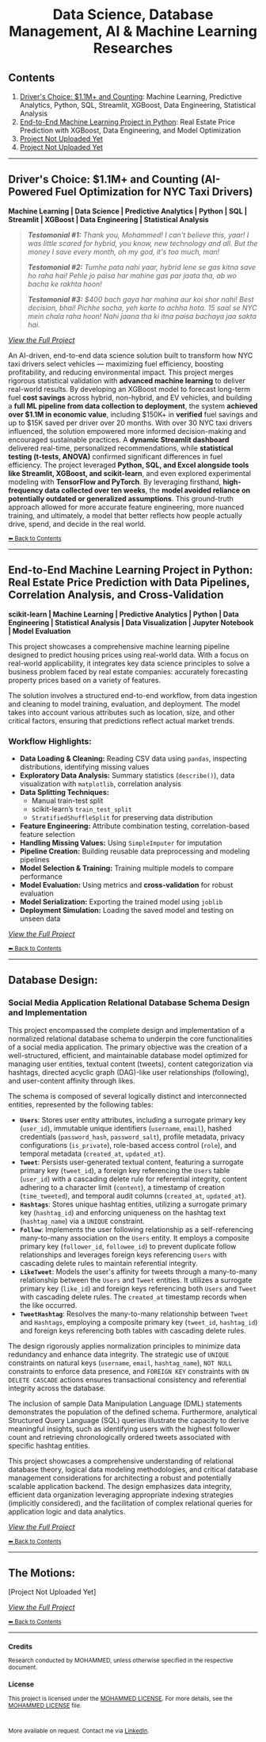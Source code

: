 <div align="center">
  <h1>Data Science, Database Management, AI & Machine Learning Researches</h1>
</div>

## Contents
1. [Driver's Choice: $1.1M+ and Counting](#drivers-choice-11m-and-counting-ai-powered-fuel-optimization-for-nyc-taxi-drivers): Machine Learning, Predictive Analytics, Python, SQL, Streamlit, XGBoost, Data Engineering, Statistical Analysis
2. [End-to-End Machine Learning Project in Python](#): Real Estate Price Prediction with XGBoost, Data Engineering, and Model Optimization
3. [Project Not Uploaded Yet](#)
4. [Project Not Uploaded Yet](#)

---

## Driver's Choice: $1.1M+ and Counting (AI-Powered Fuel Optimization for NYC Taxi Drivers)
**Machine Learning | Data Science | Predictive Analytics | Python | SQL | Streamlit | XGBoost | Data Engineering | Statistical Analysis**

> ***Testomonial #1:** Thank you, Mohammed! I can't believe this, yaar! I was little scared for hybrid, you know, new technology and all. But the money I save every month, oh my god, it's too much, man!*
> 
> ***Testomonial #2:** Tumhe pata nahi yaar, hybrid lene se gas kitna save ho raha hai! Pehle jo paisa har mahine gas par jaata tha, ab wo bacha ke rakhta hoon!*
>
> ***Testomonial #3:** $400 bach gaya har mahina aur koi shor nahi! Best decision, bhai! Pichhe socha, yeh karte to achha hota. 15 saal se NYC mein chala raha hoon! Nahi jaana tha ki itna paisa bachaya jaa sakta hai.*

*[_View the Full Project_](https://github.com/tech-moh-logy/Data-AI/tree/main/Driver's%20Choice)*

An AI-driven, end-to-end data science solution built to transform how NYC taxi drivers select vehicles — maximizing fuel efficiency, boosting profitability, and reducing environmental impact. This project merges rigorous statistical validation with **advanced machine learning** to deliver real-world results. By developing an XGBoost model to forecast long-term fuel **cost savings** across hybrid, non-hybrid, and EV vehicles, and building a **full ML pipeline from data collection to deployment**, the system **achieved over $1.1M in economic value**, including $150K+ in **verified** fuel savings and up to $15K saved per driver over 20 months. With over 30 NYC taxi drivers influenced, the solution empowered more informed decision-making and encouraged sustainable practices. A **dynamic Streamlit dashboard** delivered real-time, personalized recommendations, while **statistical testing (t-tests, ANOVA)** confirmed significant differences in fuel efficiency. The project leveraged **Python, SQL, and Excel alongside tools like Streamlit, XGBoost, and scikit-learn**, and even explored experimental modeling with **TensorFlow and PyTorch**. By leveraging firsthand, **high-frequency data collected over ten weeks**, the **model avoided reliance on potentially outdated or generalized assumptions**. This ground-truth approach allowed for more accurate feature engineering, more nuanced training, and ultimately, a model that better reflects how people actually drive, spend, and decide in the real world.

<sub>[⬅ Back to Contents](#contents)</sub>


---

## End-to-End Machine Learning Project in Python: Real Estate Price Prediction with Data Pipelines, Correlation Analysis, and Cross-Validation
**scikit-learn | Machine Learning | Predictive Analytics | Python | Data Engineering | Statistical Analysis | Data Visualization | Jupyter Notebook | Model Evaluation**

This project showcases a comprehensive machine learning pipeline designed to predict housing prices using real-world data. With a focus on real-world applicability, it integrates key data science principles to solve a business problem faced by real estate companies: accurately forecasting property prices based on a variety of features.

The solution involves a structured end-to-end workflow, from data ingestion and cleaning to model training, evaluation, and deployment. The model takes into account various attributes such as location, size, and other critical factors, ensuring that predictions reflect actual market trends. 

### Workflow Highlights:
- **Data Loading & Cleaning:** Reading CSV data using `pandas`, inspecting distributions, identifying missing values
- **Exploratory Data Analysis:** Summary statistics (`describe()`), data visualization with `matplotlib`, correlation analysis
- **Data Splitting Techniques:**
  - Manual train-test split
  - scikit-learn’s `train_test_split`
  - `StratifiedShuffleSplit` for preserving data distribution
- **Feature Engineering:** Attribute combination testing, correlation-based feature selection
- **Handling Missing Values:** Using `SimpleImputer` for imputation
- **Pipeline Creation:** Building reusable data preprocessing and modeling pipelines
- **Model Selection & Training:** Training multiple models to compare performance
- **Model Evaluation:** Using metrics and **cross-validation** for robust evaluation
- **Model Serialization:** Exporting the trained model using `joblib`
- **Deployment Simulation:** Loading the saved model and testing on unseen data

*[_View the Full Project_](#)*

<sub>[⬅ Back to Contents](#contents)</sub>

---

## Database Design: 

### Social Media Application Relational Database Schema Design and Implementation

This project encompassed the complete design and implementation of a normalized relational database schema to underpin the core functionalities of a social media application. The primary objective was the creation of a well-structured, efficient, and maintainable database model optimized for managing user entities, textual content (tweets), content categorization via hashtags, directed acyclic graph (DAG)-like user relationships (following), and user-content affinity through likes.

The schema is composed of several logically distinct and interconnected entities, represented by the following tables:

* **`Users`**: Stores user entity attributes, including a surrogate primary key (`user_id`), immutable unique identifiers (`username`, `email`), hashed credentials (`password_hash`, `password_salt`), profile metadata, privacy configurations (`is_private`), role-based access control (`role`), and temporal metadata (`created_at`, `updated_at`).
* **`Tweet`**: Persists user-generated textual content, featuring a surrogate primary key (`tweet_id`), a foreign key referencing the `Users` table (`user_id`) with a cascading delete rule for referential integrity, content adhering to a character limit (`content`), a timestamp of creation (`time_tweeted`), and temporal audit columns (`created_at`, `updated_at`).
* **`Hashtags`**: Stores unique hashtag entities, utilizing a surrogate primary key (`hashtag_id`) and enforcing uniqueness on the hashtag text (`hashtag_name`) via a `UNIQUE` constraint.
* **`Follow`**: Implements the user following relationship as a self-referencing many-to-many association on the `Users` entity. It employs a composite primary key (`follower_id`, `followee_id`) to prevent duplicate follow relationships and leverages foreign keys referencing `Users` with cascading delete rules to maintain referential integrity.
* **`LikeTweet`**: Models the user's affinity for tweets through a many-to-many relationship between the `Users` and `Tweet` entities. It utilizes a surrogate primary key (`like_id`) and foreign keys referencing both `Users` and `Tweet` with cascading delete rules. The `created_at` timestamp records when the like occurred.
* **`TweetHashtag`**: Resolves the many-to-many relationship between `Tweet` and `Hashtags`, employing a composite primary key (`tweet_id`, `hashtag_id`) and foreign keys referencing both tables with cascading delete rules.

The design rigorously applies normalization principles to minimize data redundancy and enhance data integrity. The strategic use of `UNIQUE` constraints on natural keys (`username`, `email`, `hashtag_name`), `NOT NULL` constraints to enforce data presence, and `FOREIGN KEY` constraints with `ON DELETE CASCADE` actions ensures transactional consistency and referential integrity across the database.

The inclusion of sample Data Manipulation Language (DML) statements demonstrates the population of the defined schema. Furthermore, analytical Structured Query Language (SQL) queries illustrate the capacity to derive meaningful insights, such as identifying users with the highest follower count and retrieving chronologically ordered tweets associated with specific hashtag entities.

This project showcases a comprehensive understanding of relational database theory, logical data modeling methodologies, and critical database management considerations for architecting a robust and potentially scalable application backend. The design emphasizes data integrity, efficient data organization leveraging appropriate indexing strategies (implicitly considered), and the facilitation of complex relational queries for application logic and data analytics.

*[_View the Full Project_](#)*

<sub>[⬅ Back to Contents](#contents)</sub>

---

## The Motions: 

[Project Not Uploaded Yet]

*[_View the Full Project_](#)*

<sub>[⬅ Back to Contents](#contents)</sub>

---

<sub>
  
  ### Credits
  
  Research conducted by MOHAMMED, unless otherwise specified in the respective document.
  
  ### License
  
  This project is licensed under the [MOHAMMED LICENSE](https://github.com/tech-moh-logy/MOHAMMED-License/blob/main/README.md). For more details, see the [MOHAMMED LICENSE](https://github.com/tech-moh-logy/MOHAMMED-License/blob/main/README.md) file.

  <br>

  More available on request. Contact me via [LinkedIn](https://www.linkedin.com/in/mohtech/).
   
</sub>
